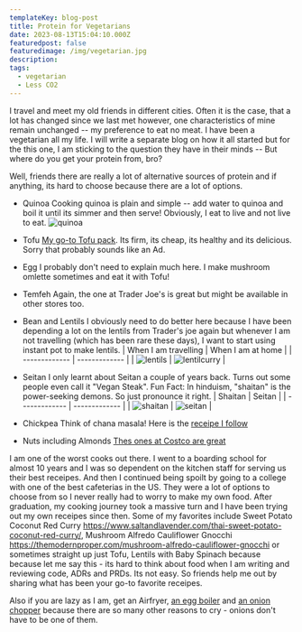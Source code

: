 ```yaml
---
templateKey: blog-post
title: Protein for Vegetarians
date: 2023-08-13T15:04:10.000Z
featuredpost: false
featuredimage: /img/vegetarian.jpg
description: 
tags:
  - vegetarian
  - Less CO2
---
```



I travel and meet my old friends in different cities. Often it is the case, that a lot has changed since we last met however, one characteristics of mine remain unchanged -- my preference to eat no meat. I have been a vegetarian all my life. I will write a separate blog on how it all started but for the this one, I am sticking to the question they have in their minds -- But where do you get your protein from, bro?

Well, friends there are really a lot of alternative sources of protein and if anything, its hard to choose because there are a lot of options. 

* Quinoa
  Cooking quinoa is plain and simple -- add water to quinoa and boil it until its simmer and then serve! Obviously, I eat to live and not live to eat.
  ![quinoa](/img/cookquinoa.jpeg)

* Tofu
  [My go-to Tofu pack](https://www.traderjoes.com/home/products/pdp/organic-firm-tofu-041911). Its firm, its cheap, its healthy and its delicious. Sorry that probably sounds like an Ad. 

* Egg
  I probably don't need to explain much here. I make mushroom omlette sometimes and eat it with Tofu! 

* Temfeh
  Again, the one at Trader Joe's is great but might be available in other stores too. 

* Bean and Lentils
  I obviously need to do better here because I have been depending a lot on the lentils from Trader's joe again but whenever I am not travelling (which has been rare these days), I want to start using instant pot to make lentils.
  | When I am travelling | When I am at home |
  | ------------- | ------------- |
  | ![lentils](/img/lentilsoups.jpeg)  | ![lentilcurry](/img/lentilcurry.jpeg) |


* Seitan
  I only learnt about Seitan a couple of years back. Turns out some people even call it "Vegan Steak". Fun Fact: In hinduism, "shaitan" is the power-seeking demons. So just pronounce it right. 
    | Shaitan | Seitan |
  | ------------- | ------------- |
  | ![shaitan](/img/shaitan.jpeg)  | ![seitan](/img/seitan.jpeg) |

* Chickpea
Think of chana masala! Here is the [receipe I follow](https://www.indianhealthyrecipes.com/chana-masala/)

* Nuts including Almonds
  [Thes ones at Costco are great](/img/almondsnuts.jpg)


I am one of the worst cooks out there. I went to a boarding school for almost 10 years and I was so dependent on the kitchen staff for serving us their best receipes. And then I continued being spoilt by going to a college with one of the best cafeterias in the US. They were a lot of options to choose from so I never really had to worry to make my own food. After graduation, my cooking journey took a massive turn and I have been trying out my own receipes since then. Some of my favorites include Sweet Potato Coconut Red Curry https://www.saltandlavender.com/thai-sweet-potato-coconut-red-curry/, Mushroom Alfredo Cauliflower Gnocchi https://themodernproper.com/mushroom-alfredo-cauliflower-gnocchi or sometimes straight up just Tofu, Lentils with Baby Spinach because because let me say this - its hard to think about food when I am writing and reviewing code, ADRs and PRDs. Its not easy. So friends help me out by sharing what has been your go-to favorite receipes. 


Also if you are lazy as I am, get an Airfryer, [an egg boiler](/img/egg-boiler.jpeg) and [an onion chopper](/img/onion-chopper.jpeg) because there are so many other reasons to cry - onions don't have to be one of them.